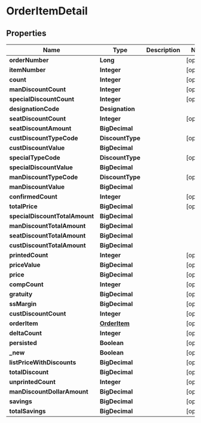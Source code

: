

# OrderItemDetail


## Properties

| Name | Type | Description | Notes |
|------------ | ------------- | ------------- | -------------|
|**orderNumber** | **Long** |  |  [optional] |
|**itemNumber** | **Integer** |  |  [optional] |
|**count** | **Integer** |  |  [optional] |
|**manDiscountCount** | **Integer** |  |  [optional] |
|**specialDiscountCount** | **Integer** |  |  [optional] |
|**designationCode** | **Designation** |  |  |
|**seatDiscountCount** | **Integer** |  |  [optional] |
|**seatDiscountAmount** | **BigDecimal** |  |  |
|**custDiscountTypeCode** | **DiscountType** |  |  [optional] |
|**custDiscountValue** | **BigDecimal** |  |  |
|**specialTypeCode** | **DiscountType** |  |  [optional] |
|**specialDiscountValue** | **BigDecimal** |  |  |
|**manDiscountTypeCode** | **DiscountType** |  |  [optional] |
|**manDiscountValue** | **BigDecimal** |  |  |
|**confirmedCount** | **Integer** |  |  [optional] |
|**totalPrice** | **BigDecimal** |  |  [optional] |
|**specialDiscountTotalAmount** | **BigDecimal** |  |  |
|**manDiscountTotalAmount** | **BigDecimal** |  |  |
|**seatDiscountTotalAmount** | **BigDecimal** |  |  |
|**custDiscountTotalAmount** | **BigDecimal** |  |  |
|**printedCount** | **Integer** |  |  [optional] |
|**priceValue** | **BigDecimal** |  |  [optional] |
|**price** | **BigDecimal** |  |  [optional] |
|**compCount** | **Integer** |  |  [optional] |
|**gratuity** | **BigDecimal** |  |  [optional] |
|**ssMargin** | **BigDecimal** |  |  [optional] |
|**custDiscountCount** | **Integer** |  |  [optional] |
|**orderItem** | [**OrderItem**](OrderItem.md) |  |  [optional] |
|**deltaCount** | **Integer** |  |  [optional] |
|**persisted** | **Boolean** |  |  [optional] |
|**_new** | **Boolean** |  |  [optional] |
|**listPriceWithDiscounts** | **BigDecimal** |  |  [optional] |
|**totalDiscount** | **BigDecimal** |  |  [optional] |
|**unprintedCount** | **Integer** |  |  [optional] |
|**manDiscountDollarAmount** | **BigDecimal** |  |  [optional] |
|**savings** | **BigDecimal** |  |  [optional] |
|**totalSavings** | **BigDecimal** |  |  [optional] |



